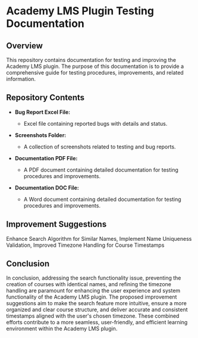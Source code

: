 # Academy LMS Plugin Testing Documentation

## Overview

This repository contains documentation for testing and improving the Academy LMS plugin. The purpose of this documentation is to provide a comprehensive guide for testing procedures, improvements, and related information.

## Repository Contents

- **Bug Report Excel File:** 
  - Excel file containing reported bugs with details and status.

- **Screenshots Folder:** 
  - A collection of screenshots related to testing and bug reports.

- **Documentation PDF File:** 
  - A PDF document containing detailed documentation for testing procedures and improvements.

- **Documentation DOC File:** 
  - A Word document containing detailed documentation for testing procedures and improvements.


## Improvement Suggestions

Enhance Search Algorithm for Similar Names,
Implement Name Uniqueness Validation,
Improved Timezone Handling for Course Timestamps


## Conclusion

In conclusion, addressing the search functionality issue, preventing the creation of
courses with identical names, and refining the timezone handling are paramount for enhancing
the user experience and system functionality of the Academy LMS plugin. The proposed
improvement suggestions aim to make the search feature more intuitive, ensure a more
organized and clear course structure, and deliver accurate and consistent timestamps aligned
with the user's chosen timezone. These combined efforts contribute to a more seamless,
user-friendly, and efficient learning environment within the Academy LMS plugin.

